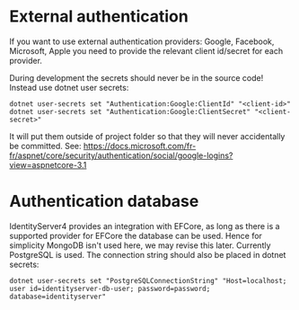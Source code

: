 # External authentication
If you want to use external authentication providers: Google, Facebook, Microsoft, Apple you need to provide the relevant client id/secret for each provider.

During development the secrets should never be in the source code!
Instead use dotnet user secrets:
```
dotnet user-secrets set "Authentication:Google:ClientId" "<client-id>"
dotnet user-secrets set "Authentication:Google:ClientSecret" "<client-secret>"
```
It will put them outside of project folder so that they will never accidentally be committed.
See: https://docs.microsoft.com/fr-fr/aspnet/core/security/authentication/social/google-logins?view=aspnetcore-3.1

# Authentication database
IdentityServer4 provides an integration with EFCore, as long as there is a supported provider for EFCore the database can be used. 
Hence for simplicity MongoDB isn't used here, we may revise this later.
Currently PostgreSQL is used.
The connection string should also be placed in dotnet secrets:
```
dotnet user-secrets set "PostgreSQLConnectionString" "Host=localhost; user id=identityserver-db-user; password=password; database=identityserver"
```